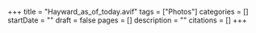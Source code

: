 +++
title = "Hayward_as_of_today.avif"
tags = ["Photos"]
categories = []
startDate = ""
draft = false
pages = []
description = ""
citations = []
+++
